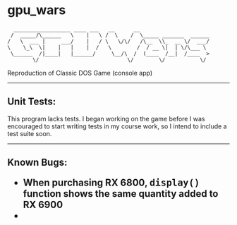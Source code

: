 # gpu_wars
```
  __________________ ____ ___   __      __                      
 /  _____/\______   \    |   \ /  \    /  \_____ _______  ______
/   \  ___ |     ___/    |   / \   \/\/   /\__  \\_  __ \/  ___/
\    \_\  \|    |   |    |  /   \        /  / __ \|  | \/\___ \ 
 \______  /|____|   |______/     \__/\  /  (____  /__|  /____  >
        \/                            \/        \/           \/ 
```

Reproduction of Classic DOS Game (console app)
<hr />
<h2 name="Tests">Unit Tests:</h2>
<p>This program lacks tests. I began working on the game before I was encouraged to start writing tests in my course work, so I intend to include a test suite soon.</p>

<hr />

<h2>Known Bugs:
<ul>
<li>When purchasing RX 6800, <tt>display()</tt> function shows the same quantity added to RX 6900
<li> 

<style>
  h2 {
    #color: red;
  }